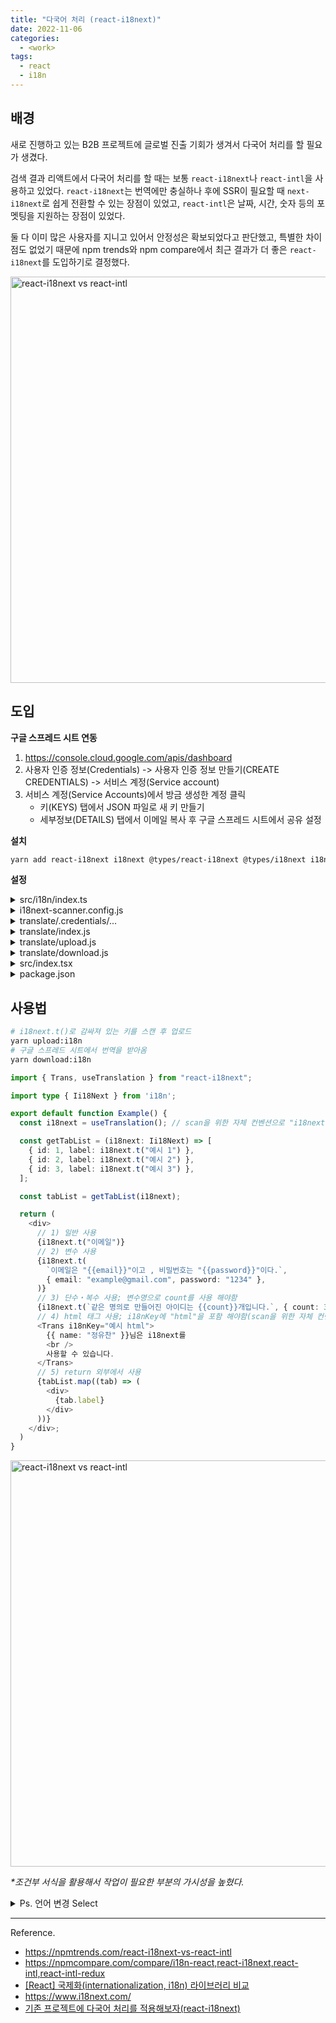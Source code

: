 ```yaml
---
title: "다국어 처리 (react-i18next)"
date: 2022-11-06
categories:
  - <work>
tags:
  - react
  - i18n
---
```


## 배경

새로 진행하고 있는 B2B 프로젝트에 글로벌 진출 기회가 생겨서 다국어 처리를 할 필요가 생겼다.

검색 결과 리액트에서 다국어 처리를 할 때는 보통 `react-i18next`나 `react-intl`을 사용하고 있었다. `react-i18next`는 번역에만 충실하나 후에 SSR이 필요할 때 `next-i18next`로 쉽게 전환할 수 있는 장점이 있었고, `react-intl`은 날짜, 시간, 숫자 등의 포멧팅을 지원하는 장점이 있었다.

둘 다 이미 많은 사용자를 지니고 있어서 안정성은 확보되었다고 판단했고, 특별한 차이점도 없었기 때문에 npm trends와 npm compare에서 최근 결과가 더 좋은 `react-i18next`를 도입하기로 결정했다.

<img width="650px" alt="react-i18next vs react-intl" src="/assets/work/2-1.png"/>

## 도입

**구글 스프레드 시트 연동**

1. https://console.cloud.google.com/apis/dashboard
2. 사용자 인증 정보(Credentials) -> 사용자 인증 정보 만들기(CREATE CREDENTIALS) -> 서비스 계정(Service account)
3. 서비스 계정(Service Accounts)에서 방금 생성한 계정 클릭
   - 키(KEYS) 탭에서 JSON 파일로 새 키 만들기
   - 세부정보(DETAILS) 탭에서 이메일 복사 후 구글 스프레드 시트에서 공유 설정

**설치**

```bash
yarn add react-i18next i18next @types/react-i18next @types/i18next i18next-scanner google-spreadsheet
```

**설정**

<details>
<summary>src/i18n/index.ts</summary>
<div markdown="1">

```ts
import i18n from "i18next";
import { initReactI18next } from "react-i18next";

import enUS from "./locales/en-US/translation.json";
// import esES from "./locales/es-ES/translation.json";
// import jaJP from "./locales/ja-JP/translation.json";
import koKR from "./locales/ko-KR/translation.json";
// import viVN from "./locales/vi-VN/translation.json";
// import zhTW from "./locales/zh-TW/translation.json";

type TLanguage = keyof typeof RESOURCES;

//TODO-i18next: 언어 추가 시 작성 필요
const RESOURCES = {
  ko: { translation: koKR },
  en: { translation: enUS },
  // "ja": { translation: jaJP },
  // vi: { translation: viVN },
  // es: { translation: esES },
  // zh: { translation: zhTW },
} as const;

export const LANGUAGE_LIST: [TLanguage, string][] = [
  ["ko", "한국어"],
  ["en", "English"],
];

const browserLang = window.navigator.language.split("-")[0];

export const CURRENT_LANGUAGE = "language";

const userLanguage = localStorage.getItem(CURRENT_LANGUAGE) ?? browserLang;

// eslint-disable-next-line import/no-named-as-default-member
i18n.use(initReactI18next).init({
  resources: RESOURCES,
  lng: userLanguage || "ko",
  fallbackLng: "ko",
  debug: false,
  defaultNS: "translation",
  ns: "translation",
  keySeparator: false,
  interpolation: {
    escapeValue: false,
    alwaysFormat: true,
    format(value, format, lng) {
      if (format === "uppercase") return value.toUpperCase();
      if (typeof value === "number") return value.toLocaleString(lng);
      return value;
    },
  },
  react: {
    defaultTransParent: "div",
    transEmptyNodeValue: "",
    transSupportBasicHtmlNodes: true,
    transKeepBasicHtmlNodesFor: [
      "br",
      "strong",
      "i",
      "button",
      "a",
      "span",
      "div",
      "input",
    ],
    transWrapTextNodes: "",
  },
  nsSeparator: "=>", // default: ":""
});

export default i18n;

export interface Ii18Next {
  // eslint-disable-next-line @typescript-eslint/ban-types
  t: (str: string, option?: Object) => string;
}

export const i18nextScanKey = (key: string): string => key;
```

</div>
</details>

<details>
<summary>i18next-scanner.config.js</summary>
<div markdown="1">

```js
/* eslint-disable import/order */
/* eslint-disable no-undef */
/* eslint-disable @typescript-eslint/no-var-requires */
const fs = require("fs");
const path = require("path");
const typescript = require("typescript");

const COMMON_EXTENSIONS = "/**/*.{js,jsx,ts,tsx,vue,html}";

module.exports = {
  input: [`./src/${COMMON_EXTENSIONS}`],
  options: {
    debug: false,
    removeUnusedKeys: false,
    defaultLng: "ko-KR",
    //TODO-i18next: 언어 추가 시 작성 필요
    lngs: ["ko-KR", "ko-KR", "en-US", "ja-JP", "vi-VN", "es-ES"],
    func: {
      list: ["i18next.t", "i18n.t", "$i18n.t", "$i18next.t", "i18nextScanKey"],
      extensions: [".js", ".jsx"],
    },
    trans: {
      component: "Trans",
      i18nKey: "i18nKey",
      defaultsKey: "defaults",
      extensions: [".js", ".jsx"],
      fallbackKey: function (ns, value) {
        return value;
      },
      acorn: {
        ecmaVersion: 10,
        sourceType: "module",
      },
    },
    resource: {
      loadPath: path.join(__dirname, "/src/i18n/locales/{{lng}}/{{ns}}.json"),
      savePath: path.join(__dirname, "/src/i18n/locales/{{lng}}/{{ns}}.json"),
    },
    defaultValue(lng, ns, key) {
      const keyAsDefaultValue = ["ko-KR"];
      if (keyAsDefaultValue.includes(lng)) {
        const separator = "html";
        const value = key.includes(separator) ? "" : key;
        return value;
      }
      return "[Fill in]";
    },
    keySeparator: false,
    nsSeparator: false,
    prefix: "{{",
    suffix: "}}",
  },
  transform: (function typescriptTransform(
    options = {
      tsOptions: {
        target: "es2018",
      },
      extensions: [".ts", ".tsx"],
    }
  ) {
    return function transform(file, enc, done) {
      const { base, ext } = path.parse(file.path);

      if (
        options.extensions.includes(ext) &&
        !base.endsWith(".d.ts") &&
        base.indexOf("reportWebVitals.ts") === -1
      ) {
        const content = fs.readFileSync(file.path, enc);

        const { outputText } = typescript.transpileModule(content, {
          compilerOptions: options.tsOptions,
          fileName: path.basename(file.path),
        });

        this.parser.parseTransFromString(outputText);
        this.parser.parseFuncFromString(outputText);
      }

      done();
    };
  })({
    extensions: [".tsx", ".ts"],
    tsOptions: {
      target: "es5",
      module: "esnext",
    },
  }),
};
```

</div>
</details>

<details>
<summary>translate/.credentials/...</summary>
<div markdown="1">

- .gitignore에 translate/.credentials 추가
- 서비스 계정에서 받은 JSON 키 파일을 `translate/.credentials`에 저장
- `translate/.credentials/index.js`
  ```js
  module.exports = {
    CREDS: "서비스 계정에서 받은 JSON 키 파일 이름",
    // 구글 스프레드 시트 주소에 나와 있음
    SHEET_DOC_ID: "...",
    SHEET_ID: "...",
  };
  ```

</div>
</details>

<details>
<summary>translate/index.js</summary>
<div markdown="1">

```js
/* eslint-disable import/order */
/* eslint-disable no-undef */
/* eslint-disable @typescript-eslint/no-var-requires */
const { GoogleSpreadsheet } = require("google-spreadsheet");

const ENV = require("./.credentials/index.js");
const creds = require("./.credentials/" + ENV.CREDS);
const i18nextConfig = require("../i18next-scanner.config");

const spreadsheetDocId = ENV.SHEET_DOC_ID;
const ns = "translation";
const lngs = i18nextConfig.options.lngs;
const loadPath = i18nextConfig.options.resource.loadPath;
const localesPath = loadPath.replace("/{{lng}}/{{ns}}.json", "");
const rePluralPostfix = new RegExp(/_plural|_[\d]/g);
const sheetId = ENV.SHEET_ID;
const NOT_AVAILABLE_CELL = "_N/A";
//TODO-i18next: 언어 추가 시 작성 필요
const columnKeyToHeader = {
  key: "key",
  "ko-KR": "ko-KR",
  "en-US": "en-US",
  "ja-JP": "ja-JP",
  "vi-VN": "vi-VN",
  "es-ES": "es-ES",
};

async function loadSpreadsheet() {
  // eslint-disable-next-line no-console
  console.info(
    "\u001B[32m",
    "=====================================================================================================================\n",
    "# i18next auto-sync using Spreadsheet\n\n",
    "  * Download translation resources from Spreadsheet and make /src/i18n/locales/{{lng}}/{{ns}}.json\n",
    "  * Upload translation resources to Spreadsheet.\n\n",
    `The Spreadsheet for translation is here (\u001B[34mhttps://docs.google.com/spreadsheets/d/${spreadsheetDocId}/#gid=${sheetId}\u001B[0m)\n`,
    "=====================================================================================================================",
    "\u001B[0m"
  );

  const doc = new GoogleSpreadsheet(spreadsheetDocId);

  await doc.useServiceAccountAuth(creds);

  await doc.loadInfo();

  return doc;
}

function getPureKey(key = "") {
  return key.replace(rePluralPostfix, "");
}

module.exports = {
  localesPath,
  loadSpreadsheet,
  getPureKey,
  ns,
  lngs,
  sheetId,
  columnKeyToHeader,
  NOT_AVAILABLE_CELL,
};
```

</div>
</details>

<details>
<summary>translate/upload.js</summary>
<div markdown="1">

```js
/* eslint-disable no-undef */
/* eslint-disable @typescript-eslint/no-var-requires */
const fs = require("fs");

const {
  loadSpreadsheet,
  localesPath,
  getPureKey,
  ns,
  lngs,
  sheetId,
  columnKeyToHeader,
  NOT_AVAILABLE_CELL,
} = require("./index");

//TODO-i18next: 언어 추가 시 작성 필요
const headerValues = ["key", "ko-KR", "en-US", "ja-JP", "vi-VN", "es-ES"];

async function addNewSheet(doc, title, sheetId) {
  const sheet = await doc.addSheet({
    sheetId,
    title,
    headerValues,
  });

  return sheet;
}

async function updateTranslationsFromKeyMapToSheet(doc, keyMap) {
  const title = "시트 제목";
  let sheet = doc.sheetsById[sheetId];
  if (!sheet) {
    sheet = await addNewSheet(doc, title, sheetId);
  }

  const rows = await sheet.getRows();

  const exsitKeys = {};
  const addedRows = [];
  rows.forEach((row) => {
    const key = row[columnKeyToHeader.key];
    if (keyMap[key]) {
      exsitKeys[key] = true;
    }
  });

  for (const [key, translations] of Object.entries(keyMap)) {
    if (!exsitKeys[key]) {
      const row = {
        [columnKeyToHeader.key]: key,
        ...Object.keys(translations).reduce((result, lng) => {
          const header = columnKeyToHeader[lng];
          result[header] = translations[lng];

          return result;
        }, {}),
      };

      addedRows.push(row);
    }
  }

  await sheet.addRows(addedRows);
}

function toJson(keyMap) {
  const json = {};

  Object.entries(keyMap).forEach(([, keysByPlural]) => {
    for (const [keyWithPostfix, translations] of Object.entries(keysByPlural)) {
      json[keyWithPostfix] = {
        ...translations,
      };
    }
  });

  return json;
}

function gatherKeyMap(keyMap, lng, json) {
  for (const [keyWithPostfix, translated] of Object.entries(json)) {
    const key = getPureKey(keyWithPostfix);

    if (!keyMap[key]) {
      keyMap[key] = {};
    }

    const keyMapWithLng = keyMap[key];
    if (!keyMapWithLng[keyWithPostfix]) {
      keyMapWithLng[keyWithPostfix] = lngs.reduce((initObj, lng) => {
        initObj[lng] = NOT_AVAILABLE_CELL;

        return initObj;
      }, {});
    }

    keyMapWithLng[keyWithPostfix][lng] = translated;
  }
}

async function updateSheetFromJson() {
  const doc = await loadSpreadsheet();

  fs.readdir(localesPath, (error, lngs) => {
    if (error) {
      throw error;
    }

    const keyMap = {};

    lngs.forEach((lng) => {
      const localeJsonFilePath = `${localesPath}/${lng}/${ns}.json`;

      // eslint-disable-next-line no-sync
      const json = fs.readFileSync(localeJsonFilePath, "utf8");

      gatherKeyMap(keyMap, lng, JSON.parse(json));
    });

    updateTranslationsFromKeyMapToSheet(doc, toJson(keyMap));
  });
}

updateSheetFromJson();
```

</div>
</details>

<details>
<summary>translate/download.js</summary>
<div markdown="1">

```js
/* eslint-disable no-undef */
/* eslint-disable @typescript-eslint/no-var-requires */
const fs = require("fs");

const mkdirp = require("mkdirp");

const {
  loadSpreadsheet,
  localesPath,
  ns,
  lngs,
  sheetId,
  columnKeyToHeader,
  NOT_AVAILABLE_CELL,
} = require("./index");

/**
 * fetch translations from google spread sheet and transform to json
 * @param {GoogleSpreadsheet} doc GoogleSpreadsheet document
 * @returns [object] translation map
 * {
 *   "ko-KR": {
 *     "key": "value"
 *   },
 *   "en-US": {
 *     "key": "value"
 *   },
 * }
 */
async function fetchTranslationsFromSheetToJson(doc) {
  const sheet = doc.sheetsById[sheetId];
  if (!sheet) {
    return {};
  }

  const lngsMap = {};
  const rows = await sheet.getRows();

  rows.forEach((row) => {
    const key = row[columnKeyToHeader.key];
    lngs.forEach((lng) => {
      const translation = row[columnKeyToHeader[lng]];
      if (translation === NOT_AVAILABLE_CELL) {
        return;
      }

      if (!lngsMap[lng]) {
        lngsMap[lng] = {};
      }

      lngsMap[lng][key] = translation || "";
    });
  });

  return lngsMap;
}

function checkAndMakeLocaleDir(dirPath, subDirs) {
  return new Promise((resolve) => {
    subDirs.forEach((subDir, index) => {
      mkdirp(`${dirPath}/${subDir}`, (err) => {
        if (err) {
          throw err;
        }

        if (index === subDirs.length - 1) {
          resolve();
        }
      });
    });
  });
}

async function updateJsonFromSheet() {
  await checkAndMakeLocaleDir(localesPath, lngs);

  const doc = await loadSpreadsheet();
  const lngsMap = await fetchTranslationsFromSheetToJson(doc);

  fs.readdir(localesPath, (error, lngs) => {
    if (error) {
      throw error;
    }

    lngs.forEach((lng) => {
      const localeJsonFilePath = `${localesPath}/${lng}/${ns}.json`;

      const jsonString = JSON.stringify(lngsMap[lng], null, 2);

      fs.writeFile(localeJsonFilePath, jsonString, "utf8", (err) => {
        if (err) {
          throw err;
        }
      });
    });
  });
}

updateJsonFromSheet();
```

</div>
</details>

<details>
<summary>src/index.tsx</summary>
<div markdown="1">

```tsx
import "i18n";
...
```

</div>
</details>

<details>
<summary>package.json</summary>
<div markdown="1">

```json
"scripts": {
    ...,
    "scan:i18n": "i18next-scanner --config i18next-scanner.config.js",
    "upload:i18n": "yarn run scan:i18n && node translate/upload.js",
    "download:i18n": "node translate/download.js"
  },
```

</div>
</details>

## 사용법

```bash
# i18next.t()로 감싸져 있는 키를 스캔 후 업로드
yarn upload:i18n
# 구글 스프레드 시트에서 번역을 받아옴
yarn download:i18n
```

```ts
import { Trans, useTranslation } from "react-i18next";

import type { Ii18Next } from 'i18n';

export default function Example() {
  const i18next = useTranslation(); // scan을 위한 자체 컨벤션으로 "i18next" 사용

  const getTabList = (i18next: Ii18Next) => [
    { id: 1, label: i18next.t("예시 1") },
    { id: 2, label: i18next.t("예시 2") },
    { id: 3, label: i18next.t("예시 3") },
  ];

  const tabList = getTabList(i18next);

  return (
    <div>
      // 1) 일반 사용
      {i18next.t("이메일")}
      // 2) 변수 사용
      {i18next.t(
        `이메일은 "{{email}}"이고 , 비밀번호는 "{{password}}"이다.`,
        { email: "example@gmail.com", password: "1234" },
      )}
      // 3) 단수・복수 사용; 변수명으로 count를 사용 해야함
      {i18next.t(`같은 명의로 만들어진 아이디는 {{count}}개입니다.`, { count: 3 })}
      // 4) html 태그 사용; i18nKey에 "html"을 포함 해야함(scan을 위한 자체 컨벤션)
      <Trans i18nKey="예시 html">
        {{ name: "정유찬" }}님은 i18next를
        <br />
        사용할 수 있습니다.
      </Trans>
      // 5) return 외부에서 사용
      {tabList.map((tab) => (
        <div>
          {tab.label}
        </div>
      ))}
    </div>;
  )
}
```

<img width="650px" alt="react-i18next vs react-intl" src="/assets/work/2-2.png"/>

_\*조건부 서식을 활용해서 작업이 필요한 부분의 가시성을 높혔다._

<details>
<summary>Ps. 언어 변경 Select</summary>
<div markdown="1">

```ts
import { useEffect } from "react";

import { useSelect } from "hooks/useSelect";
import i18n, { CURRENT_LANGUAGE, LANGUAGE_LIST } from "i18n";

export default function LanguageSelector() {
  const languageSelect = useSelect(
    LANGUAGE_LIST.findIndex((language) => language[0] === i18n.language) !== -1
      ? i18n.language
      : "ko"
  );

  useEffect(() => {
    i18n.changeLanguage(languageSelect.value);
    localStorage.setItem(CURRENT_LANGUAGE, languageSelect.value);
  }, [languageSelect.value]);

  return (
    <select {...languageSelect.attribute}>
      {LANGUAGE_LIST.map((language) => (
        <option key={language[0]} value={language[0]}>
          {language[1]}
        </option>
      ))}
    </select>
  );
}
```

\*_useSelect는 [Custom Hooks 게시물](/posts/summary/custom-hooks) 참조_

</div>
</details>

---

Reference.

- https://npmtrends.com/react-i18next-vs-react-intl
- https://npmcompare.com/compare/i18n-react,react-i18next,react-intl,react-intl-redux
- [[React] 국제화(internationalization, i18n) 라이브러리 비교](https://myeongjae.kim/blog/2020/04/12/react-internationalization-libraries-comparison)
- https://www.i18next.com/
- [기존 프로젝트에 다국어 처리를 적용해보자(react-i18next)
  ](<https://jangky000.github.io/posts/%EA%B8%B0%EC%A1%B4%ED%94%84%EB%A1%9C%EC%A0%9D%ED%8A%B8%EC%97%90%EB%8B%A4%EA%B5%AD%EC%96%B4%EC%B2%98%EB%A6%AC%EB%A5%BC%EC%A0%81%EC%9A%A9%ED%95%B4%EB%B3%B4%EC%9E%90(react-i18next)>)
